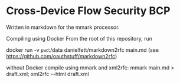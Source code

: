 # Cross-Device Flow Security BCP

Written in markdown for the mmark processor.

Compiling
using Docker
From the root of this repository, run

docker run -v `pwd`:/data danielfett/markdown2rfc main.md
(see https://github.com/oauthstuff/markdown2rfc)

without Docker
compile using mmark and xml2rfc: mmark main.md > draft.xml; xml2rfc --html draft.xml
